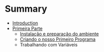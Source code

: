 # Summary

* [Introduction](README.md)
* [Primeira Parte](part1-introduction.md)
   * [Instalação e preparação do ambiente](part1/installation.md)
   * [Criando o nosso Primeiro Programa](part1/frist-java-class.md)
   * Trabalhando com Variáveis

